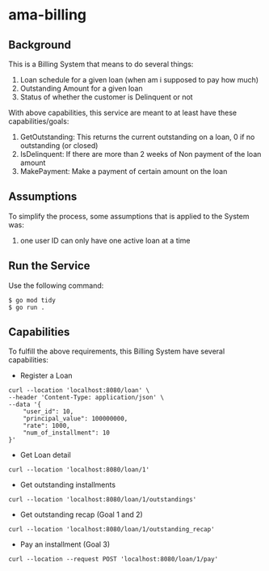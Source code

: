 # ama-billing

## Background
This is a Billing System that means to do several things:
1. Loan schedule for a given loan (when am i supposed to pay how much)
2. Outstanding Amount for a given loan
3. Status of whether the customer is Delinquent or not

With above capabilities, this service are meant to at least have these capabilities/goals:
1. GetOutstanding: This returns the current outstanding on a loan, 0 if no outstanding (or closed)
2. IsDelinquent: If there are more than 2 weeks of Non payment of the loan amount
3. MakePayment: Make a payment of certain amount on the loan

## Assumptions
To simplify the process, some assumptions that is applied to the System was:
1. one user ID can only have one active loan at a time

## Run the Service
Use the following command:
```
$ go mod tidy
$ go run .
```

## Capabilities
To fulfill the above requirements, this Billing System have several capabilities:
- Register a Loan
```
curl --location 'localhost:8080/loan' \
--header 'Content-Type: application/json' \
--data '{
    "user_id": 10,
    "principal_value": 100000000,
    "rate": 1000,
    "num_of_installment": 10
}'
```
- Get Loan detail
```
curl --location 'localhost:8080/loan/1'
```
- Get outstanding installments
```
curl --location 'localhost:8080/loan/1/outstandings'
```
- Get outstanding recap (Goal 1 and 2)
```
curl --location 'localhost:8080/loan/1/outstanding_recap'
```
- Pay an installment (Goal 3)
```
curl --location --request POST 'localhost:8080/loan/1/pay'
```